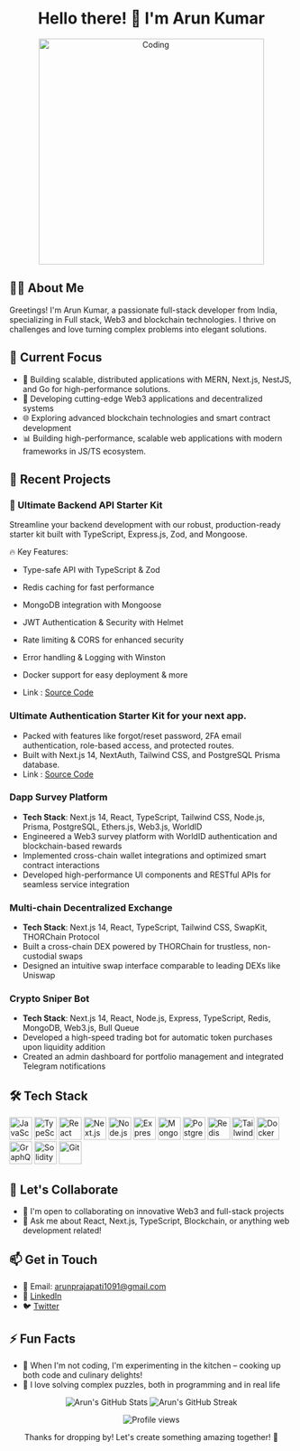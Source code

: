 <div align="center">
  <h1>Hello there! 👋 I'm Arun Kumar</h1>
  <img alt="Coding" width="400" src="https://cdn.dribbble.com/users/1162077/screenshots/3848914/programmer.gif">
</div>

## 👨‍💻 About Me

Greetings! I'm Arun Kumar, a passionate full-stack developer from India, specializing in Full stack, Web3 and blockchain technologies. I thrive on challenges and love turning complex problems into elegant solutions.

## 🚀 Current Focus
- 🔭 Building scalable, distributed applications with MERN, Next.js, NestJS, and Go for high-performance solutions.
- 🔭 Developing cutting-edge Web3 applications and decentralized systems
- 🌐 Exploring advanced blockchain technologies and smart contract development
- 📊 Building high-performance, scalable web applications with modern frameworks in JS/TS ecosystem.

## 💼 Recent Projects
### 🚀 Ultimate Backend API Starter Kit
Streamline your backend development with our robust, production-ready starter kit built with TypeScript, Express.js, Zod, and Mongoose.

🔥 Key Features:
- Type-safe API with TypeScript & Zod
- Redis caching for fast performance
- MongoDB integration with Mongoose
- JWT Authentication & Security with Helmet
- Rate limiting & CORS for enhanced security
- Error handling & Logging with Winston
- Docker support for easy deployment
 & more

- Link : [Source Code](https://github.com/arunkumar201/next-auth-kit)

### Ultimate Authentication Starter Kit for your next app.
- Packed with features like forgot/reset password, 2FA email authentication, role-based access, and protected routes.
- Built with Next.js 14, NextAuth, Tailwind CSS, and PostgreSQL Prisma database. 
- Link : [Source Code](https://github.com/arunkumar201/rest-api-using-ts)
  
### Dapp Survey Platform 
- **Tech Stack**: Next.js 14, React, TypeScript, Tailwind CSS, Node.js, Prisma, PostgreSQL, Ethers.js, Web3.js, WorldID
- Engineered a Web3 survey platform with WorldID authentication and blockchain-based rewards
- Implemented cross-chain wallet integrations and optimized smart contract interactions
- Developed high-performance UI components and RESTful APIs for seamless service integration

### Multi-chain Decentralized Exchange
- **Tech Stack**: Next.js 14, React, TypeScript, Tailwind CSS, SwapKit, THORChain Protocol
- Built a cross-chain DEX powered by THORChain for trustless, non-custodial swaps
- Designed an intuitive swap interface comparable to leading DEXs like Uniswap

### Crypto Sniper Bot 
- **Tech Stack**: Next.js 14, React, Node.js, Express, TypeScript, Redis, MongoDB, Web3.js, Bull Queue
- Developed a high-speed trading bot for automatic token purchases upon liquidity addition
- Created an admin dashboard for portfolio management and integrated Telegram notifications

## 🛠 Tech Stack

<div align="left">
  <img src="https://cdn.jsdelivr.net/gh/devicons/devicon/icons/javascript/javascript-original.svg" height="40" alt="JavaScript" />
  <img src="https://cdn.jsdelivr.net/gh/devicons/devicon/icons/typescript/typescript-original.svg" height="40" alt="TypeScript" />
  <img src="https://cdn.jsdelivr.net/gh/devicons/devicon/icons/react/react-original.svg" height="40" alt="React" />
  <img src="https://skillicons.dev/icons?i=nextjs" height="40" alt="Next.js" />
  <img src="https://cdn.jsdelivr.net/gh/devicons/devicon/icons/nodejs/nodejs-original.svg" height="40" alt="Node.js" />
  <img src="https://skillicons.dev/icons?i=express" height="40" alt="Express" />
  <img src="https://skillicons.dev/icons?i=mongodb" height="40" alt="MongoDB" />
  <img src="https://cdn.jsdelivr.net/gh/devicons/devicon/icons/postgresql/postgresql-original.svg" height="40" alt="PostgreSQL" />
  <img src="https://cdn.jsdelivr.net/gh/devicons/devicon/icons/redis/redis-original.svg" height="40" alt="Redis" />
  <img src="https://skillicons.dev/icons?i=tailwind" height="40" alt="Tailwind CSS" />
  <img src="https://skillicons.dev/icons?i=docker" height="40" alt="Docker" />
  <img src="https://skillicons.dev/icons?i=graphql" height="40" alt="GraphQL" />
  <img src="https://cdn.simpleicons.org/solidity/363636" height="40" alt="Solidity" />
  <img src="https://user-images.githubusercontent.com/25181517/192108372-f71d70ac-7ae6-4c0d-8395-51d8870c2ef0.png" height="40" alt="Git" />
</div>

## 🤝 Let's Collaborate

- 👯 I'm open to collaborating on innovative Web3 and full-stack projects
- 💬 Ask me about React, Next.js, TypeScript, Blockchain, or anything web development related!

## 📫 Get in Touch

- 📧 Email: arunprajapati1091@gmail.com
- 🔗 [LinkedIn](https://www.linkedin.com/in/arunkumarp2020/)
- 🐦 [Twitter](https://x.com/arunkp23)

## ⚡ Fun Facts

- 🍳 When I'm not coding, I'm experimenting in the kitchen – cooking up both code and culinary delights!
- 🧩 I love solving complex puzzles, both in programming and in real life

<div align="center">
  <img src="https://github-readme-stats.vercel.app/api?username=arunkumar201&show_icons=true&theme=radical" alt="Arun's GitHub Stats" />
  <img src="https://github-readme-streak-stats.herokuapp.com/?user=arunkumar201&theme=radical" alt="Arun's GitHub Streak" />
</div>

<p align="center">
  <img src="https://komarev.com/ghpvc/?username=arunkumar201" alt="Profile views" />
</p>

<div align="center">Thanks for dropping by! Let's create something amazing together! 🚀</div>

